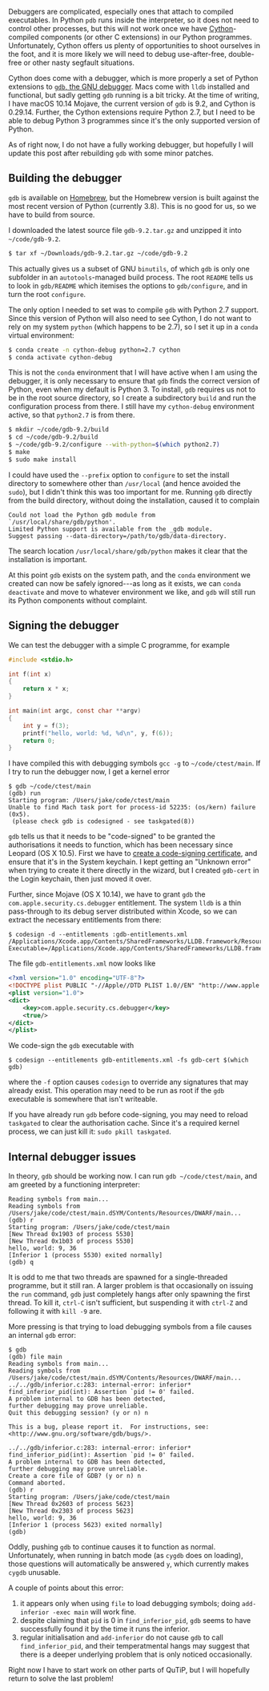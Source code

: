Debuggers are complicated, especially ones that attach to compiled executables.
In Python `pdb` runs inside the interpreter, so it does not need to control
other processes, but this will not work once we have [Cython][cython]-compiled
components (or other C extensions) in our Python programmes.  Unfortunately,
Cython offers us plenty of opportunities to shoot ourselves in the foot, and it
is more likely we will need to debug use-after-free, double-free or other nasty
segfault situations.

Cython does come with a debugger, which is more properly a set of Python
extensions to [`gdb`, the GNU debugger][gdb].  Macs come with `lldb` installed
and functional, but sadly getting `gdb` running is a bit tricky.  At the time
of writing, I have macOS 10.14 Mojave, the current version of `gdb` is
9.2, and Cython is 0.29.14.  Further, the Cython extensions require Python 2.7,
but I need to be able to debug Python 3 programmes since it's the only
supported version of Python.

As of right now, I do not have a fully working debugger, but hopefully I will
update this post after rebuilding `gdb` with some minor patches.

## Building the debugger

`gdb` is available on [Homebrew][homebrew], but the Homebrew version is built
against the most recent version of Python (currently 3.8).  This is no good for
us, so we have to build from source.

I downloaded the latest source file `gdb-9.2.tar.gz` and unzipped it into
`~/code/gdb-9.2`.

```bash
$ tar xf ~/Downloads/gdb-9.2.tar.gz ~/code/gdb-9.2
```

This actually gives us a subset of GNU `binutils`, of which
`gdb` is only one subfolder in an `autotools`-managed build process.   The root
`README` tells us to look in `gdb/README` which itemises the options to
`gdb/configure`, and in turn the root `configure`.

The only option I needed to set was to compile `gdb` with Python 2.7 support.
Since this version of Python will also need to see Cython, I do not want to
rely on my system `python` (which happens to be 2.7), so I set it up in a
`conda` virtual environment:

```bash
$ conda create -n cython-debug python=2.7 cython
$ conda activate cython-debug
```

This is not the `conda` environment that I will have active when I am using the
debugger, it is only necessary to ensure that `gdb` finds the correct version
of Python, even when my default is Python 3.  To install, `gdb` requires us not
to be in the root source directory, so I create a subdirectory `build` and run
the configuration process from there.  I still have my `cython-debug`
environment active, so that `python2.7` is from there.

```bash
$ mkdir ~/code/gdb-9.2/build
$ cd ~/code/gdb-9.2/build
$ ~/code/gdb-9.2/configure --with-python=$(which python2.7)
$ make
$ sudo make install
```

I could have used the `--prefix` option to `configure` to set the install
directory to somewhere other than `/usr/local` (and hence avoided the
`sudo`), but I didn't think this was too important for me.  Running `gdb`
directly from the build directory, without doing the installation, caused it to
complain

```
Could not load the Python gdb module from `/usr/local/share/gdb/python'.
Limited Python support is available from the _gdb module.
Suggest passing --data-directory=/path/to/gdb/data-directory.
```

The search location `/usr/local/share/gdb/python` makes it clear that the
installation is important.

At this point `gdb` exists on the system path, and the `conda` environment we
created can now be safely ignored---as long as it exists, we can `conda
deactivate` and move to whatever environment we like, and `gdb` will still run
its Python components without complaint.


## Signing the debugger

We can test the debugger with a simple C programme, for example
```c
#include <stdio.h>

int f(int x)
{
    return x * x;
}

int main(int argc, const char **argv)
{
    int y = f(3);
    printf("hello, world: %d, %d\n", y, f(6));
    return 0;
}
```
I have compiled this with debugging symbols `gcc -g` to `~/code/ctest/main`.
If I try to run the debugger now, I get a kernel error
```
$ gdb ~/code/ctest/main
(gdb) run
Starting program: /Users/jake/code/ctest/main
Unable to find Mach task port for process-id 52235: (os/kern) failure (0x5).
 (please check gdb is codesigned - see taskgated(8))
```

`gdb` tells us that it needs to be "code-signed" to be granted the
authorisations it needs to function, which has been necessary since Leopard (OS
X 10.5).  First we have to [create a code-signing certificate][gnu-codesign],
and ensure that it's in the System keychain.  I kept getting an "Unknown error"
when trying to create it there directly in the wizard, but I created `gdb-cert`
in the Login keychain, then just moved it over.

Further, since Mojave (OS X 10.14), we have to grant `gdb` the
`com.apple.security.cs.debugger` entitlement.  The system `lldb` is a thin
pass-through to its debug server distributed within Xcode, so we can extract
the necessary entitlements from there:
```
$ codesign -d --entitlements :gdb-entitlements.xml /Applications/Xcode.app/Contents/SharedFrameworks/LLDB.framework/Resources/debugserver
Executable=/Applications/Xcode.app/Contents/SharedFrameworks/LLDB.framework/Versions/A/Resources/debugserver

```
The file `gdb-entitlements.xml` now looks like
```xml
<?xml version="1.0" encoding="UTF-8"?>
<!DOCTYPE plist PUBLIC "-//Apple//DTD PLIST 1.0//EN" "http://www.apple.com/DTDs/PropertyList-1.0.dtd">
<plist version="1.0">
<dict>
    <key>com.apple.security.cs.debugger</key>
    <true/>
</dict>
</plist>
```
We code-sign the `gdb` executable with
```
$ codesign --entitlements gdb-entitlements.xml -fs gdb-cert $(which gdb)
```
where the `-f` option causes `codesign` to override any signatures that may
already exist.  This operation may need to be run as root if the `gdb`
executable is somewhere that isn't writeable.

If you have already run `gdb` before code-signing, you may need to reload
`taskgated` to clear the authorisation cache.  Since it's a required kernel
process, we can just kill it: `sudo pkill taskgated`.


## Internal debugger issues

In theory, `gdb` should be working now.  I can run `gdb ~/code/ctest/main`, and
am greeted by a functioning interpreter:
```
Reading symbols from main...
Reading symbols from /Users/jake/code/ctest/main.dSYM/Contents/Resources/DWARF/main...
(gdb) r
Starting program: /Users/jake/code/ctest/main
[New Thread 0x1903 of process 5530]
[New Thread 0x1b03 of process 5530]
hello, world: 9, 36
[Inferior 1 (process 5530) exited normally]
(gdb) q
```
It is odd to me that two threads are spawned for a single-threaded programme,
but it still ran.  A larger problem is that occasionally on issuing the `run`
command, `gdb` just completely hangs after only spawning the first thread.  To
kill it, `ctrl-C` isn't sufficient, but suspending it with `ctrl-Z` and
following it with `kill -9` are.

More pressing is that trying to load debugging symbols from a file causes an
internal `gdb` error:
```
$ gdb
(gdb) file main
Reading symbols from main...
Reading symbols from /Users/jake/code/ctest/main.dSYM/Contents/Resources/DWARF/main...
../../gdb/inferior.c:283: internal-error: inferior* find_inferior_pid(int): Assertion `pid != 0' failed.
A problem internal to GDB has been detected,
further debugging may prove unreliable.
Quit this debugging session? (y or n) n

This is a bug, please report it.  For instructions, see:
<http://www.gnu.org/software/gdb/bugs/>.

../../gdb/inferior.c:283: internal-error: inferior* find_inferior_pid(int): Assertion `pid != 0' failed.
A problem internal to GDB has been detected,
further debugging may prove unreliable.
Create a core file of GDB? (y or n) n
Command aborted.
(gdb) r
Starting program: /Users/jake/code/ctest/main
[New Thread 0x2603 of process 5623]
[New Thread 0x2303 of process 5623]
hello, world: 9, 36
[Inferior 1 (process 5623) exited normally]
(gdb)
```
Oddly, pushing `gdb` to continue causes it to function as normal.
Unfortunately, when running in batch mode (as `cygdb` does on loading), those
questions will automatically be answered `y`, which currently makes `cygdb`
unusable.

A couple of points about this error:

 1. it appears only when using `file` to load debugging symbols; doing
    `add-inferior -exec main` will work fine.
 2. despite claiming that `pid` is 0 in `find_inferior_pid`, `gdb` seems to
    have successfully found it by the time it runs the inferior.
 3. regular initialisation and `add-inferior` do not cause `gdb` to call
    `find_inferior_pid`, and their temperatmental hangs may suggest that there
    is a deeper underlying problem that is only noticed occasionally.

Right now I have to start work on other parts of QuTiP, but I will hopefully
return to solve the last problem!


[cython]: https://cython.org/
[gdb]: https://www.gnu.org/software/gdb/
[homebrew]: https://brew.sh/
[gnu-codesign]: https://gcc.gnu.org/onlinedocs/gnat_ugn/Codesigning-the-Debugger.html
